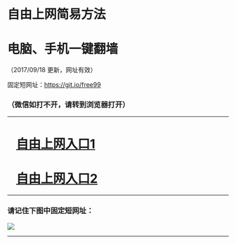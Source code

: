 ﻿# 自由上网简易方法

# 电脑、手机一键翻墙

（2017/09/18 更新，网址有效）

固定短网址：https://git.io/free99

### （微信如打不开，请转到浏览器打开）


***





# &nbsp;&nbsp; <a href="http://ft155331517.fwq-tz1005.info/fwqtz01.html?t=09180014329 " target="_blank">自由上网入口1</a>
# &nbsp;&nbsp; <a href="http://ft2345427554.fwq-tz1006.info/fwqtz02.html?t=091800127708 " target="_blank">自由上网入口2</a>
***

### 请记住下图中固定短网址：

<img src="https://s3-us-west-2.amazonaws.com/fwq-1001/yjfq-20170905okok.png" /> 


***

